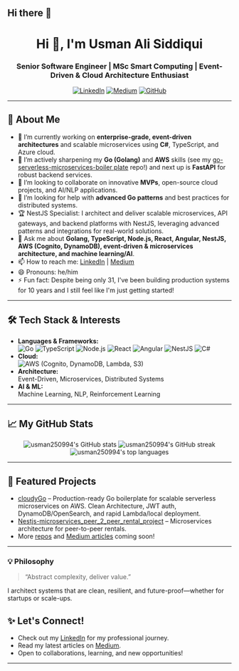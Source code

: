 ## Hi there 👋

<!--
**usman250994/usman250994** is a ✨ _special_ ✨ repository because its `README.md` (this file) appears on your GitHub profile.
-->

<h1 align="center">Hi 👋, I'm Usman Ali Siddiqui</h1>
<h3 align="center">Senior Software Engineer | MSc Smart Computing | Event-Driven & Cloud Architecture Enthusiast</h3>

<p align="center">
  <a href="https://www.linkedin.com/in/usman-ali-siddiqui-744585132/"><img src="https://img.shields.io/badge/LinkedIn-blue?logo=linkedin" alt="LinkedIn"></a>
  <a href="https://medium.com/@mani9418"><img src="https://img.shields.io/badge/Medium-black?logo=medium" alt="Medium"></a>
  <a href="https://github.com/usman250994"><img src="https://img.shields.io/github/followers/usman250994?label=GitHub&style=social" alt="GitHub"></a>
</p>

---

## 🚀 About Me

- 🔭 I’m currently working on **enterprise-grade, event-driven architectures** and scalable microservices using **C#**, TypeScript, and Azure cloud.
- 🌱 I’m actively sharpening my **Go (Golang)** and **AWS** skills (see my [go-serverless-microservices-boiler plate](https://github.com/usman250994/go-serverless-microservices) repo!) and next up is **FastAPI** for robust backend services.
- 👯 I’m looking to collaborate on innovative **MVPs**, open-source cloud projects, and AI/NLP applications.
- 🤔 I’m looking for help with **advanced Go patterns** and best practices for distributed systems.
- 🏆 NestJS Specialist: I architect and deliver scalable microservices, API gateways, and backend platforms with NestJS, leveraging advanced patterns and integrations for real-world solutions.
- 💬 Ask me about **Golang, TypeScript, Node.js, React, Angular, NestJS, AWS (Cognito, DynamoDB), event-driven & microservices architecture, and machine learning/AI**.
- 📫 How to reach me: [LinkedIn](https://www.linkedin.com/in/usman-ali-siddiqui-744585132/) | [Medium](https://medium.com/@mani9418)  
- 😄 Pronouns: he/him
- ⚡ Fun fact: Despite being only 31, I've been building production systems for 10 years and I still feel like I'm just getting started!

---

## 🛠️ Tech Stack & Interests

- **Languages & Frameworks:**  
  ![Go](https://img.shields.io/badge/Go-00ADD8?logo=go&logoColor=white)
  ![TypeScript](https://img.shields.io/badge/TypeScript-007ACC?logo=typescript&logoColor=white) 
  ![Node.js](https://img.shields.io/badge/Node.js-339933?logo=node.js&logoColor=white)
  ![React](https://img.shields.io/badge/React-61DAFB?logo=react&logoColor=black)
  ![Angular](https://img.shields.io/badge/Angular-DD0031?logo=angular&logoColor=white)
  ![NestJS](https://img.shields.io/badge/NestJS-E0234E?logo=nestjs&logoColor=white)
  ![C#](https://img.shields.io/badge/C%23-239120?logo=c-sharp&logoColor=white)
- **Cloud:**  
  ![AWS](https://img.shields.io/badge/AWS-232F3E?logo=amazon-aws&logoColor=white) (Cognito, DynamoDB, Lambda, S3)
- **Architecture:**  
  Event-Driven, Microservices, Distributed Systems
- **AI & ML:**  
  Machine Learning, NLP, Reinforcement Learning

---

## 📈 My GitHub Stats

<p align="center">
  <img src="https://github-readme-stats.vercel.app/api?username=usman250994&show_icons=true&theme=tokyonight" alt="usman250994's GitHub stats" />
  <img src="https://github-readme-streak-stats.herokuapp.com/?user=usman250994&theme=tokyonight" alt="usman250994's GitHub streak" />
  <img src="https://github-readme-stats.vercel.app/api/top-langs/?username=usman250994&layout=compact&theme=tokyonight" alt="usman250994's top languages" />
</p>

---

## 📌 Featured Projects

- [cloudyGo](https://github.com/usman250994/go-serverless-microservices) – Production-ready Go boilerplate for scalable serverless microservices on AWS. Clean Architecture, JWT auth, DynamoDB/OpenSearch, and rapid Lambda/local deployment.
- [Nestjs-microservices_peer_2_peer_rental_project](https://github.com/usman250994/Nestjs-microservices_peer_2_peer_rental_project) – Microservices architecture for peer-to-peer rentals.
- More [repos](https://github.com/usman250994?tab=repositories) and [Medium articles](https://medium.com/@mani9418) coming soon!

---

### 💡 Philosophy

> “Abstract complexity, deliver value.”

I architect systems that are clean, resilient, and future-proof—whether for startups or scale-ups.


## ✨ Let's Connect!

- Check out my [LinkedIn](https://www.linkedin.com/in/usman-ali-siddiqui-744585132/) for my professional journey.
- Read my latest articles on [Medium](https://medium.com/@mani9418).
- Open to collaborations, learning, and new opportunities!

---
